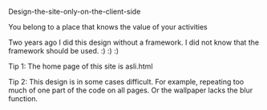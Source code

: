 Design-the-site-only-on-the-client-side

You belong to a place that knows the value of your activities

Two years ago I did this design without a framework. I did not know that the framework should be used. :) :) :)

Tip 1: The home page of this site is asli.html

Tip 2: This design is in some cases difficult. For example, repeating too much of one part of the code on all pages. Or the wallpaper lacks the blur function.
